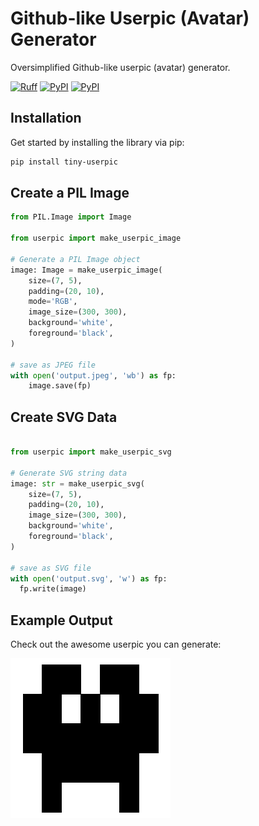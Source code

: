 # Github-like Userpic (Avatar) Generator

Oversimplified Github-like userpic (avatar) generator.

[![Ruff](https://img.shields.io/endpoint?url=https://raw.githubusercontent.com/astral-sh/ruff/main/assets/badge/v2.json)](https://github.com/astral-sh/ruff)
[![PyPI](https://img.shields.io/pypi/v/tiny-userpic.svg)](https://pypi.python.org/pypi/tiny-userpic)
[![PyPI](https://img.shields.io/pypi/dm/tiny-userpic.svg)](https://pypi.python.org/pypi/tiny-userpic)

## Installation

Get started by installing the library via pip:

```bash
pip install tiny-userpic
```

## Create a PIL Image

```python
from PIL.Image import Image

from userpic import make_userpic_image

# Generate a PIL Image object
image: Image = make_userpic_image(
    size=(7, 5),
    padding=(20, 10),
    mode='RGB',
    image_size=(300, 300),
    background='white',
    foreground='black',
)

# save as JPEG file
with open('output.jpeg', 'wb') as fp:
    image.save(fp)
```

## Create SVG Data

```python

from userpic import make_userpic_svg

# Generate SVG string data
image: str = make_userpic_svg(
    size=(7, 5),
    padding=(20, 10),
    image_size=(300, 300),
    background='white',
    foreground='black',
)

# save as SVG file
with open('output.svg', 'w') as fp:
  fp.write(image)
```

## Example Output

Check out the awesome userpic you can generate:

![Awesome generated userpic!](example.png)
